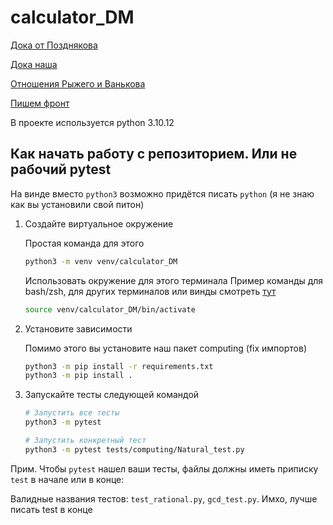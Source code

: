 # calculator_DM

[Дока от Позднякова](https://docs.google.com/document/u/0/d/1Dv_6AIhxg_3ezu6VMcEnMpyfRzgym9l8PmE4ULGfjgM/mobilebasic)

[Дока наша](https://docs.google.com/document/d/1U6PXU9S1H9UYg6vOdKlbHRTDxDVNCQ8lelEw45oxRsc/edit?usp=sharing)

[Отношения Рыжего и Ванькова](FrontBackRelation.md)

[Пишем фронт]()

В проекте используется python 3.10.12

## Как начать работу с репозиторием. Или не рабочий pytest

На винде вместо `python3` возможно придётся писать `python` (я не знаю как вы установили свой питон)

1. Создайте виртуальное окружение

   Простая команда для этого

    ```bash
    python3 -m venv venv/calculator_DM
    ```

   Использовать окружение для этого терминала
   Пример команды для bash/zsh, для других терминалов или винды
   смотреть [тут](https://docs.python.org/3/library/venv.html#how-venvs-work)

    ```bash
    source venv/calculator_DM/bin/activate
    ```

1. Установите зависимости

   Помимо этого вы установите наш пакет computing (fix импортов)
   ```bash
   python3 -m pip install -r requirements.txt
   python3 -m pip install .
   ```

1. Запускайте тесты следующей командой

   ```bash
   # Запустить все тесты
   python3 -m pytest
   ```

   ```bash
   # Запустить конкретный тест
   python3 -m pytest tests/computing/Natural_test.py
   ```

Прим.
Чтобы `pytest` нашел ваши тесты, файлы должны иметь приписку `test` в начале или в конце:

Валидные названия тестов: `test_rational.py`, `gcd_test.py`.
Имхо, лучше писать test в конце
